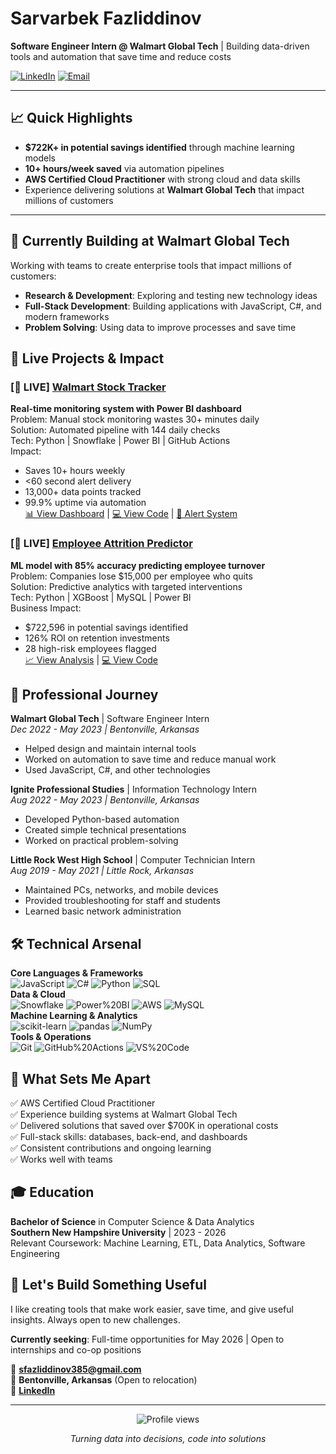 # Sarvarbek Fazliddinov
**Software Engineer Intern @ Walmart Global Tech** | Building data-driven tools and automation that save time and reduce costs

[![LinkedIn](https://img.shields.io/badge/LinkedIn-Connect-0077B5?style=for-the-badge&logo=linkedin)](https://www.linkedin.com/in/sarvarbekfazliddinov/)
[![Email](https://img.shields.io/badge/Email-Contact-EA4335?style=for-the-badge&logo=gmail)](mailto:sfazliddinov385@gmail.com)

---

## 📈 Quick Highlights
- **$722K+ in potential savings identified** through machine learning models  
- **10+ hours/week saved** via automation pipelines  
- **AWS Certified Cloud Practitioner** with strong cloud and data skills  
- Experience delivering solutions at **Walmart Global Tech** that impact millions of customers

---

## 🚀 Currently Building at Walmart Global Tech
Working with teams to create enterprise tools that impact millions of customers:
- **Research & Development**: Exploring and testing new technology ideas
- **Full-Stack Development**: Building applications with JavaScript, C#, and modern frameworks
- **Problem Solving**: Using data to improve processes and save time

## 📌 Live Projects & Impact
### [🔴 LIVE] [Walmart Stock Tracker](https://github.com/sfazliddinov385/walmart-stock-tracker)
**Real-time monitoring system with Power BI dashboard**  
Problem: Manual stock monitoring wastes 30+ minutes daily  
Solution: Automated pipeline with 144 daily checks  
Tech: Python | Snowflake | Power BI | GitHub Actions  
Impact:  
- Saves 10+ hours weekly  
- <60 second alert delivery  
- 13,000+ data points tracked  
- 99.9% uptime via automation  
[📊 View Dashboard](images/Dashboard.PNG) | [💻 View Code](https://github.com/sfazliddinov385/walmart-stock-tracker) | [📧 Alert System](images/Email.PNG)

### [🔴 LIVE] [Employee Attrition Predictor](https://github.com/sfazliddinov385/employee-attrition-prediction)
**ML model with 85% accuracy predicting employee turnover**  
Problem: Companies lose $15,000 per employee who quits  
Solution: Predictive analytics with targeted interventions  
Tech: Python | XGBoost | MySQL | Power BI  
Business Impact:  
- $722,596 in potential savings identified  
- 126% ROI on retention investments  
- 28 high-risk employees flagged  
[📈 View Analysis](https://github.com/sfazliddinov385/employee-attrition-prediction#business-impact) | [💻 View Code](https://github.com/sfazliddinov385/employee-attrition-prediction)

## 💼 Professional Journey
**Walmart Global Tech** | Software Engineer Intern  
*Dec 2022 - May 2023 | Bentonville, Arkansas*  
- Helped design and maintain internal tools  
- Worked on automation to save time and reduce manual work  
- Used JavaScript, C#, and other technologies

**Ignite Professional Studies** | Information Technology Intern  
*Aug 2022 - May 2023 | Bentonville, Arkansas*  
- Developed Python-based automation  
- Created simple technical presentations  
- Worked on practical problem-solving

**Little Rock West High School** | Computer Technician Intern  
*Aug 2019 - May 2021 | Little Rock, Arkansas*  
- Maintained PCs, networks, and mobile devices  
- Provided troubleshooting for staff and students  
- Learned basic network administration

## 🛠️ Technical Arsenal
**Core Languages & Frameworks**  
![JavaScript](https://img.shields.io/badge/JavaScript-F7DF1E?style=flat-square&logo=javascript&logoColor=black) ![C#](https://img.shields.io/badge/C%23-239120?style=flat-square&logo=c-sharp&logoColor=white) ![Python](https://img.shields.io/badge/Python-3776AB?style=flat-square&logo=python&logoColor=white) ![SQL](https://img.shields.io/badge/SQL-4479A1?style=flat-square&logo=postgresql&logoColor=white)  
**Data & Cloud**  
![Snowflake](https://img.shields.io/badge/Snowflake-29B5E8?style=flat-square&logo=snowflake&logoColor=white) ![Power%20BI](https://img.shields.io/badge/Power_BI-F2C811?style=flat-square&logo=powerbi&logoColor=black) ![AWS](https://img.shields.io/badge/AWS_Cloud_Practitioner_Certified-FF9900?style=flat-square&logo=amazon-aws&logoColor=white) ![MySQL](https://img.shields.io/badge/MySQL-00000F?style=flat-square&logo=mysql&logoColor=white)  
**Machine Learning & Analytics**  
![scikit-learn](https://img.shields.io/badge/scikit--learn-F7931E?style=flat-square&logo=scikit-learn&logoColor=white) ![pandas](https://img.shields.io/badge/pandas-150458?style=flat-square&logo=pandas&logoColor=white) ![NumPy](https://img.shields.io/badge/NumPy-013243?style=flat-square&logo=numpy&logoColor=white)  
**Tools & Operations**  
![Git](https://img.shields.io/badge/Git-F05032?style=flat-square&logo=git&logoColor=white) ![GitHub%20Actions](https://img.shields.io/badge/GitHub_Actions-2088FF?style=flat-square&logo=github-actions&logoColor=white) ![VS%20Code](https://img.shields.io/badge/VS_Code-007ACC?style=flat-square&logo=visual-studio-code&logoColor=white)  

## 🎯 What Sets Me Apart
✅ AWS Certified Cloud Practitioner  
✅ Experience building systems at Walmart Global Tech  
✅ Delivered solutions that saved over $700K in operational costs  
✅ Full-stack skills: databases, back-end, and dashboards  
✅ Consistent contributions and ongoing learning  
✅ Works well with teams

## 🎓 Education
**Bachelor of Science** in Computer Science & Data Analytics  
**Southern New Hampshire University** | 2023 - 2026  
Relevant Coursework: Machine Learning, ETL, Data Analytics, Software Engineering

## 🌟 Let's Build Something Useful
I like creating tools that make work easier, save time, and give useful insights. Always open to new challenges.  

**Currently seeking**: Full-time opportunities for May 2026 | Open to internships and co-op positions  

📧 **sfazliddinov385@gmail.com**  
📍 **Bentonville, Arkansas** (Open to relocation)  
💼 **[LinkedIn](https://www.linkedin.com/in/sarvarbekfazliddinov/)**  

---
<p align="center">
  <img src="https://komarev.com/ghpvc/?username=sfazliddinov385&color=blue&style=flat-square" alt="Profile views" />
</p>
<p align="center">
  <i>Turning data into decisions, code into solutions</i>
</p>
